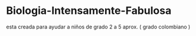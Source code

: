 # Biologia-Intensamente-Fabulosa
esta creada para ayudar a niños de grado 2 a 5 aprox. ( grado colombiano )
